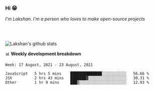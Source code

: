 ### Hi 😁

*I'm Lakshan. I'm a person who loves to make open-source projects*


<br/><br/>

![Lakshan's github stats](https://github-readme-stats.vercel.app/api?username=sandaruwan98&show_icons=true&theme=prussian )<br/>



📊 **Weekly development breakdown**
<!--START_SECTION:waka-->
```text
Week: 17 August, 2021 - 23 August, 2021

JavaScript   5 hrs 5 mins    ██████████████░░░░░░░░░░░   56.66 % 
JSX          2 hrs 43 mins   ███████▓░░░░░░░░░░░░░░░░░   30.31 % 
Other        1 hr 9 mins     ███▒░░░░░░░░░░░░░░░░░░░░░   12.93 % 
```
<!--END_SECTION:waka-->

